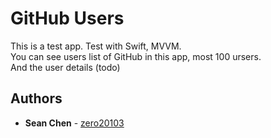 # GitHub Users

This is a test app. Test with Swift, MVVM.  
You can see users list of GitHub in this app, most 100 ursers.  
And the user details (todo)

## Authors

* **Sean Chen** - [zero20103](https://github.com/zero20103)

